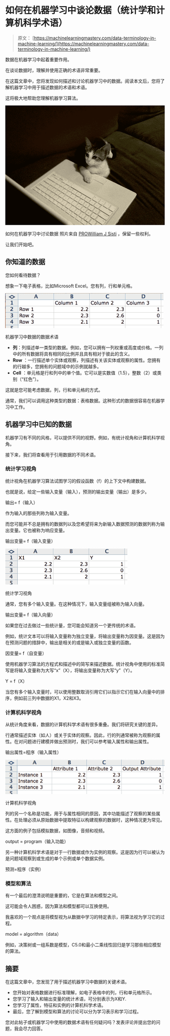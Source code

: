 # 如何在机器学习中谈论数据（统计学和计算机科学术语）

> 原文： [https://machinelearningmastery.com/data-terminology-in-machine-learning/](https://machinelearningmastery.com/data-terminology-in-machine-learning/)

数据在机器学习中起着重要作用。

在谈论数据时，理解并使用正确的术语非常重要。

在这篇文章中，您将发现如何描述和讨论机器学习中的数据。阅读本文后，您将了解机器学习中用于描述数据的术语和术语。

这将极大地帮助您理解机器学习算法。

![How To Talk About Data in Machine Learning](img/33289945e04bb0a22a9b1d59238808c0.jpg)

如何在机器学习中讨论数据
照片来自 [PROWilliam J Sisti](https://www.flickr.com/photos/willsisti/4037893776) ，保留一些权利。

让我们开始吧。

## 你知道的数据

您如何看待数据？

想象一下电子表格，比如Microsoft Excel。您有列，行和单元格。

![Data Terminology in Data in Machine Learning](img/773d27b9c7bd475cb58139cd3b3b0310.jpg)

机器学习中数据的数据术语

*   **列**：列描述单一类型的数据。例如，您可以拥有一列权重或高度或价格。一列中的所有数据将具有相同的比例并且具有相对于彼此的含义。
*   **Row** ：一行描述单个实体或观察，列描述有关该实体或观察的属性。您拥有的行越多，您拥有的问题域中的示例就越多。
*   **Cell** ：单元格是行和列中的单个值。它可以是实数值（1.5），整数（2）或类别（“红色”）。

这就是您可能考虑数据，列，行和单元格的方式。

通常，我们可以调用这种类型的数据：表格数据。这种形式的数据很容易在机器学习中工作。

## 机器学习中已知的数据

机器学习有不同的风格，可以提供不同的视野。例如，有统计视角和计算机科学视角。

接下来，我们将查看用于引用数据的不同术语。

### 统计学习视角

统计视角在机器学习算法试图学习的假设函数（f）的上下文中构建数据。

也就是说，给定一些输入变量（输入），预测的输出变量（输出）是多少。

输出= f（输入）

作为输入的那些列称为输入变量。

而您可能并不总是拥有的数据列以及您希望将来为新输入数据预测的数据列称为输出变量。它也被称为响应变量。

输出变量= f（输入变量）

![Statistical Learning Perspective](img/c1bed14b14ea2775cd9c4b9ff7163fc6.jpg)

统计学习视角

通常，您有多个输入变量。在这种情况下，输入变量组被称为输入向量。

输出变量= f（输入向量）

如果您在过去做过一些统计量，您可能会知道另一个更传统的术语。

例如，统计文本可以将输入变量称为独立变量，将输出变量称为因变量。这是因为在预测问题的措辞中，输出是相关的或是输入或独立变量的函数。

因变量= f（自变量）

使用机器学习算法的方程式和描述中的简写来描述数据。统计视角中使用的标准简写是将输入变量称为大写“x”（X），将输出变量称为大写“y”（Y）。

Y = f（X）

当您有多个输入变量时，可以使用整数取消引用它们以指示它们在输入向量中的排序，例如前三列中数据的X1，X2和X3。

### 计算机科学视角

从统计角度来看，数据的计算机科学术语有很多重叠。我们将研究关键的差异。

行通常描述实体（如人）或关于实体的观察。因此，行的列通常被称为观察的属性。在对问题进行建模并做出预测时，我们可以参考输入属性和输出属性。

输出属性=程序（输入属性）

![Computer Science Perspective](img/c55a2e7bdc5f74b02cc7b2ad6703ddc7.jpg)

计算机科学视角

列的另一个名称是功能，用于与属性相同的原因，其中功能描述了观察的某些属性。在处理必须从原始数据中提取特征以构建观察的数据时，这种情况更为常见。

这方面的例子包括模拟数据，如图像，音频和视频。

output = program（输入功能）

另一种计算机科学术语是对于一行数据或作为实例的观察。这是因为行可以被认为是问题域观察到或生成的单个示例或单个数据实例。

预测=程序（实例）

### 模型和算法

有一个最后的澄清说明是重要的，它是在算法和模型之间。

这可能会令人困惑，因为算法和模型都可以互换使用。

我喜欢的一个观点是将模型视为从数据中学习的特定表示，将算法视为学习它的过程。

model = algorithm（data）

例如，决策树或一组系数是模型，C5.0和最小二乘线性回归是学习那些相应模型的算法。

## 摘要

在这篇文章中，您发现了用于描述机器学习中数据的关键术语。

*   您开始对表格数据进行标准理解，如电子表格中的列，行和单元格所示。
*   您学习了输入和输出变量的统计术语，可分别表示为X和Y.
*   您学习了属性，特征和实例的计算机科学术语。
*   最后，您了解到模型和算法的讨论可以分为学习表示和学习过程。

您对此帖子或机器学习中使用的数据术语有任何疑问吗？发表评论并提出您的问题，我会尽力回答。